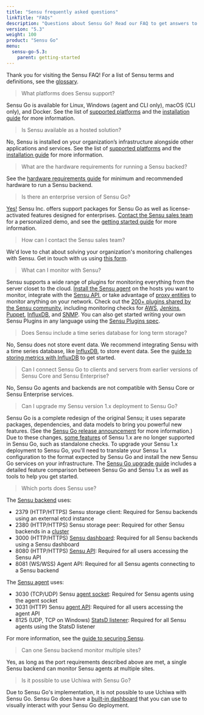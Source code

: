 ```yaml
---
title: "Sensu frequently asked questions"
linkTitle: "FAQs"
description: "Questions about Sensu Go? Read our FAQ to get answers to questions like, What platforms does Sensu support? and What can I monitor with Sensu?"
version: "5.3"
weight: 100
product: "Sensu Go"
menu:
  sensu-go-5.3:
    parent: getting-started
---
```


Thank you for visiting the Sensu FAQ!
For a list of Sensu terms and definitions, see the [glossary][7].

> What platforms does Sensu support?

Sensu Go is available for Linux, Windows (agent and CLI only), macOS (CLI only), and Docker.
See the list of [supported platforms][1] and the [installation guide][2] for more information.

> Is Sensu available as a hosted solution?

No, Sensu is installed on your organization’s infrastructure alongside other applications and services.
See the list of [supported platforms][1] and the [installation guide][2] for more information.

> What are the hardware requirements for running a Sensu backed?

See the [hardware requirements guide][5] for minimum and recommended hardware to run a Sensu backend.

> Is there an enterprise version of Sensu Go?

[Yes!](https://blog.sensu.io/enterprise-features-in-sensu-go) Sensu Inc. offers support packages for Sensu Go as well as license-activated features designed for enterprises.
[Contact the Sensu sales team][6] for a personalized demo, and see the [getting started guide][28] for more information.

> How can I contact the Sensu sales team?

We'd love to chat about solving your organization's monitoring challenges with Sensu.
Get in touch with us using [this form][6].

> What can I monitor with Sensu?

Sensu supports a wide range of plugins for monitoring everything from the server closet to the cloud.
[Install the Sensu agent][8] on the hosts you want to monitor, integrate with the [Sensu API][9], or take advantage of [proxy entities][10] to monitor anything on your network.
Check out the [200+ plugins shared by the Sensu community][11], including monitoring checks for [AWS][13], [Jenkins][14], [Puppet][15], [InfluxDB][16], and [SNMP][17].
You can also get started writing your own Sensu Plugins in any language using the [Sensu Plugins spec][12].

> Does Sensu include a time series database for long term storage?

No, Sensu does not store event data.
We recommend integrating Sensu with a time series database, like [InfluxDB][19], to store event data.
See the [guide to storing metrics with InfluxDB][18] to get started.

> Can I connect Sensu Go to clients and servers from earlier versions of Sensu Core and Sensu Enterprise?

No, Sensu Go agents and backends are not compatible with Sensu Core or Sensu Enterprise services.

> Can I upgrade my Sensu version 1.x deployment to Sensu Go?

Sensu Go is a complete redesign of the original Sensu; it uses separate packages, dependencies, and data models to bring you powerful new features.
(See the [Sensu Go release announcement][3] for more information.)
Due to these changes, [some features][4] of Sensu 1.x are no longer supported in Sensu Go, such as standalone checks.
To upgrade your Sensu 1.x deployment to Sensu Go, you'll need to translate your Sensu 1.x configuration to the format expected by Sensu Go and install the new Sensu Go services on your infrastructure.
The [Sensu Go upgrade guide][4] includes a detailed feature comparison between Sensu Go and Sensu 1.x as well as tools to help you get started.

> Which ports does Sensu use?

The [Sensu backend][25] uses:

- 2379 (HTTP/HTTPS) Sensu storage client: Required for Sensu backends using an external etcd instance
- 2380 (HTTP/HTTPS) Sensu storage peer: Required for other Sensu backends in a [cluster][27]
- 3000 (HTTP/HTTPS) [Sensu dashboard][24]: Required for all Sensu backends using a Sensu dashboard
- 8080 (HTTP/HTTPS) [Sensu API][9]: Required for all users accessing the Sensu API
- 8081 (WS/WSS) Agent API: Required for all Sensu agents connecting to a Sensu backend

The [Sensu agent][26] uses:

- 3030 (TCP/UDP) Sensu [agent socket][21]: Required for Sensu agents using the agent socket
- 3031 (HTTP) Sensu [agent API][22]: Required for all users accessing the agent API
- 8125 (UDP, TCP on Windows) [StatsD listener][23]: Required for all Sensu agents using the StatsD listener

For more information, see the [guide to securing Sensu][20].

> Can one Sensu backend monitor multiple sites?

Yes, as long as the port requirements described above are met, a single Sensu backend can monitor Sensu agents at multiple sites.

> Is it possible to use Uchiwa with Sensu Go?

Due to Sensu Go's implementation, it is not possible to use Uchiwa with Sensu Go. Sensu Go does have a [built-in dashboard][29] that you can use to visually interact with your Sensu Go deployment.

[1]: ../../installation/platforms
[2]: ../../installation/install-sensu
[3]: https://blog.sensu.io/sensu-go-is-here
[4]: ../../installation/upgrade/#upgrading-to-sensu-go-from-sensu-core-1-x
[5]: ../../installation/recommended-hardware/
[6]: https://sensu.io/sales/
[7]: ../glossary
[8]: ../../installation/install-sensu#install-the-sensu-agent
[9]: ../../api/overview
[10]: ../../reference/entities/#proxy-entities
[11]: https://github.com/sensu-plugins
[12]: /plugins/latest/reference/
[13]: https://github.com/sensu-plugins/sensu-plugins-aws
[14]: https://github.com/sensu-plugins/sensu-plugins-jenkins
[15]: https://github.com/sensu-plugins/sensu-plugins-puppet
[16]: https://github.com/sensu-plugins/sensu-plugins-influxdb
[17]: https://github.com/sensu-plugins/sensu-plugins-snmp
[18]: ../../guides/influx-db-metric-handler/
[19]: https://www.influxdata.com/
[20]: ../../guides/securing-sensu
[21]: ../../reference/agent#creating-monitoring-events-using-the-agent-socket
[22]: ../../reference/agent/#using-the-http-socket
[23]: ../../reference/agent/#creating-monitoring-events-using-the-statsd-listener
[24]: ../../dashboard/overview
[25]: ../../reference/backend
[26]: ../../reference/agent
[27]: ../../guides/clustering
[28]: ../enterprise
[29]: ../../dashboard/overview/